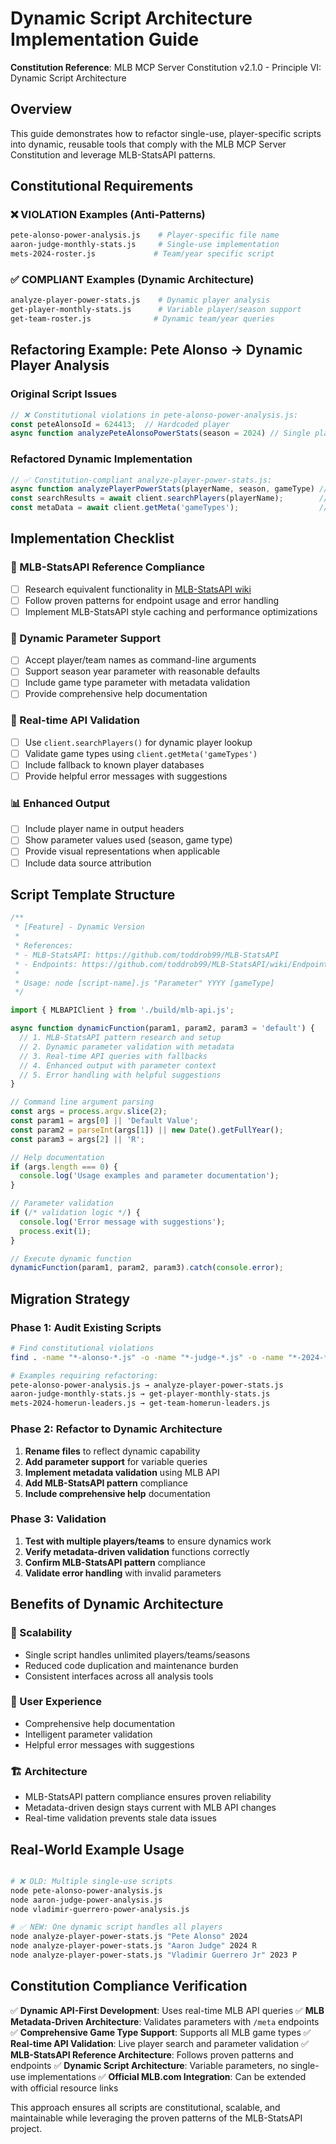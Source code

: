 # Dynamic Script Architecture Implementation Guide

**Constitution Reference**: MLB MCP Server Constitution v2.1.0 - Principle VI: Dynamic Script Architecture

## Overview

This guide demonstrates how to refactor single-use, player-specific scripts into dynamic, reusable tools that comply with the MLB MCP Server Constitution and leverage MLB-StatsAPI patterns.

## Constitutional Requirements

### ❌ VIOLATION Examples (Anti-Patterns)
```bash
pete-alonso-power-analysis.js    # Player-specific file name
aaron-judge-monthly-stats.js     # Single-use implementation
mets-2024-roster.js             # Team/year specific script
```

### ✅ COMPLIANT Examples (Dynamic Architecture)
```bash
analyze-player-power-stats.js    # Dynamic player analysis
get-player-monthly-stats.js      # Variable player/season support
get-team-roster.js              # Dynamic team/year queries
```

## Refactoring Example: Pete Alonso → Dynamic Player Analysis

### Original Script Issues
```javascript
// ❌ Constitutional violations in pete-alonso-power-analysis.js:
const peteAlonsoId = 624413;  // Hardcoded player
async function analyzePeteAlonsoPowerStats(season = 2024) // Single player function
```

### Refactored Dynamic Implementation
```javascript
// ✅ Constitution-compliant analyze-player-power-stats.js:
async function analyzePlayerPowerStats(playerName, season, gameType) // Dynamic parameters
const searchResults = await client.searchPlayers(playerName);        // Real-time lookup
const metaData = await client.getMeta('gameTypes');                  // Metadata validation
```

## Implementation Checklist

### 🎯 MLB-StatsAPI Reference Compliance
- [ ] Research equivalent functionality in [MLB-StatsAPI wiki](https://github.com/toddrob99/MLB-StatsAPI/wiki/Endpoints)
- [ ] Follow proven patterns for endpoint usage and error handling
- [ ] Implement MLB-StatsAPI style caching and performance optimizations

### 🔄 Dynamic Parameter Support
- [ ] Accept player/team names as command-line arguments
- [ ] Support season year parameter with reasonable defaults
- [ ] Include game type parameter with metadata validation
- [ ] Provide comprehensive help documentation

### 🎪 Real-time API Validation
- [ ] Use `client.searchPlayers()` for dynamic player lookup
- [ ] Validate game types using `client.getMeta('gameTypes')`
- [ ] Include fallback to known player databases
- [ ] Provide helpful error messages with suggestions

### 📊 Enhanced Output
- [ ] Include player name in output headers
- [ ] Show parameter values used (season, game type)
- [ ] Provide visual representations when applicable
- [ ] Include data source attribution

## Script Template Structure

```javascript
/**
 * [Feature] - Dynamic Version
 * 
 * References:
 * - MLB-StatsAPI: https://github.com/toddrob99/MLB-StatsAPI
 * - Endpoints: https://github.com/toddrob99/MLB-StatsAPI/wiki/Endpoints
 * 
 * Usage: node [script-name].js "Parameter" YYYY [gameType]
 */

import { MLBAPIClient } from './build/mlb-api.js';

async function dynamicFunction(param1, param2, param3 = 'default') {
  // 1. MLB-StatsAPI pattern research and setup
  // 2. Dynamic parameter validation with metadata
  // 3. Real-time API queries with fallbacks
  // 4. Enhanced output with parameter context
  // 5. Error handling with helpful suggestions
}

// Command line argument parsing
const args = process.argv.slice(2);
const param1 = args[0] || 'Default Value';
const param2 = parseInt(args[1]) || new Date().getFullYear();
const param3 = args[2] || 'R';

// Help documentation
if (args.length === 0) {
  console.log('Usage examples and parameter documentation');
}

// Parameter validation
if (/* validation logic */) {
  console.log('Error message with suggestions');
  process.exit(1);
}

// Execute dynamic function
dynamicFunction(param1, param2, param3).catch(console.error);
```

## Migration Strategy

### Phase 1: Audit Existing Scripts
```bash
# Find constitutional violations
find . -name "*-alonso-*.js" -o -name "*-judge-*.js" -o -name "*-2024-*.js"

# Examples requiring refactoring:
pete-alonso-power-analysis.js → analyze-player-power-stats.js
aaron-judge-monthly-stats.js → get-player-monthly-stats.js  
mets-2024-homerun-leaders.js → get-team-homerun-leaders.js
```

### Phase 2: Refactor to Dynamic Architecture
1. **Rename files** to reflect dynamic capability
2. **Add parameter support** for variable queries
3. **Implement metadata validation** using MLB API
4. **Add MLB-StatsAPI pattern** compliance
5. **Include comprehensive help** documentation

### Phase 3: Validation
1. **Test with multiple players/teams** to ensure dynamics work
2. **Verify metadata-driven validation** functions correctly
3. **Confirm MLB-StatsAPI pattern** compliance
4. **Validate error handling** with invalid parameters

## Benefits of Dynamic Architecture

### 🚀 Scalability
- Single script handles unlimited players/teams/seasons
- Reduced code duplication and maintenance burden
- Consistent interfaces across all analysis tools

### 🎯 User Experience
- Comprehensive help documentation
- Intelligent parameter validation
- Helpful error messages with suggestions

### 🏗️ Architecture
- MLB-StatsAPI pattern compliance ensures proven reliability
- Metadata-driven design stays current with MLB API changes
- Real-time validation prevents stale data issues

## Real-World Example Usage

```bash # Constitutional compliance in action:

# ❌ OLD: Multiple single-use scripts
node pete-alonso-power-analysis.js
node aaron-judge-power-analysis.js
node vladimir-guerrero-power-analysis.js

# ✅ NEW: One dynamic script handles all players
node analyze-player-power-stats.js "Pete Alonso" 2024
node analyze-player-power-stats.js "Aaron Judge" 2024 R
node analyze-player-power-stats.js "Vladimir Guerrero Jr" 2023 P
```

## Constitution Compliance Verification

✅ **Dynamic API-First Development**: Uses real-time MLB API queries
✅ **MLB Metadata-Driven Architecture**: Validates parameters with `/meta` endpoints  
✅ **Comprehensive Game Type Support**: Supports all MLB game types
✅ **Real-time API Validation**: Live player search and parameter validation
✅ **MLB-StatsAPI Reference Architecture**: Follows proven patterns and endpoints
✅ **Dynamic Script Architecture**: Variable parameters, no single-use implementations
✅ **Official MLB.com Integration**: Can be extended with official resource links

This approach ensures all scripts are constitutional, scalable, and maintainable while leveraging the proven patterns of the MLB-StatsAPI project.